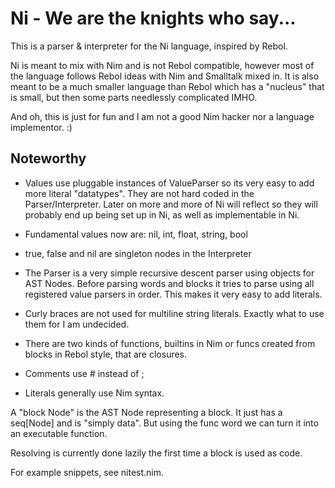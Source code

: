 # Ni - We are the knights who say...

This is a parser & interpreter for the Ni language, inspired by Rebol.

Ni is meant to mix with Nim and is not Rebol compatible, however most of the
language follows Rebol ideas with Nim and Smalltalk
mixed in. It is also meant to be a much smaller language than Rebol which has a
"nucleus" that is small, but then some parts needlessly complicated IMHO.

And oh, this is just for fun and I am not a good Nim hacker nor a language
implementor. :)

## Noteworthy

* Values use pluggable instances of ValueParser so its very easy to add
 more literal "datatypes". They are not hard coded in the Parser/Interpreter.
 Later on more and more of Ni will reflect so they will probably end up being
 set up in Ni, as well as implementable in Ni.

* Fundamental values now are: nil, int, float, string, bool

* true, false and nil are singleton nodes in the Interpreter

* The Parser is a very simple recursive descent parser using objects for
 AST Nodes. Before parsing words and blocks it tries to parse using all
 registered value parsers in order. This makes it very easy to add literals.

* Curly braces are not used for multiline string literals. Exactly what to use
  them for I am undecided.

* There are two kinds of functions, builtins in Nim or funcs created from blocks
  in Rebol style, that are closures.

* Comments use # instead of ;

* Literals generally use Nim syntax.


A "block Node" is the AST Node representing a block. It just has a seq[Node]
and is "simply data". But using the func word we can turn it into an executable
function.

Resolving is currently done lazily the first time a block is used as code.

For example snippets, see nitest.nim.
